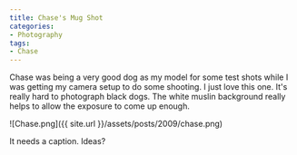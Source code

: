 ```yaml
---
title: Chase's Mug Shot
categories:
- Photography
tags:
- Chase
---
```


Chase was being a very good dog as my model for some test shots while I was getting my camera setup to do some shooting. I just love this one. It's really hard to photograph black dogs. The white muslin background really helps to allow the exposure to come up enough.

![Chase.png]({{ site.url }}/assets/posts/2009/chase.png)

It needs a caption. Ideas?
